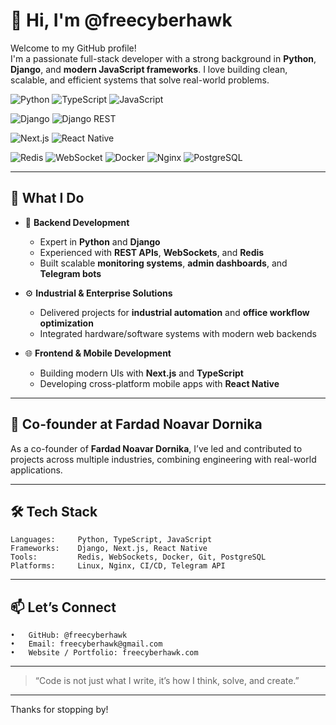 # 👋 Hi, I'm @freecyberhawk

Welcome to my GitHub profile!  
I'm a passionate full-stack developer with a strong background in **Python**, **Django**, and **modern JavaScript frameworks**. I love building clean, scalable, and efficient systems that solve real-world problems.

<!-- Programming Languages -->
![Python](https://img.shields.io/badge/Python-3776AB?style=for-the-badge&logo=python&logoColor=white)
![TypeScript](https://img.shields.io/badge/TypeScript-3178C6?style=for-the-badge&logo=typescript&logoColor=white)
![JavaScript](https://img.shields.io/badge/JavaScript-F7DF1E?style=for-the-badge&logo=javascript&logoColor=black)

<!-- Backend Framework -->
![Django](https://img.shields.io/badge/Django-092E20?style=for-the-badge&logo=django&logoColor=white)
![Django REST](https://img.shields.io/badge/DRF-ff1709?style=for-the-badge&logo=django&logoColor=white)

<!-- Frontend Framework -->
![Next.js](https://img.shields.io/badge/Next.js-000000?style=for-the-badge&logo=next.js&logoColor=white)
![React Native](https://img.shields.io/badge/React_Native-20232A?style=for-the-badge&logo=react&logoColor=61DAFB)

<!-- Tools & Others -->
![Redis](https://img.shields.io/badge/Redis-DC382D?style=for-the-badge&logo=redis&logoColor=white)
![WebSocket](https://img.shields.io/badge/WebSocket-35495E?style=for-the-badge&logo=websocket&logoColor=white)
![Docker](https://img.shields.io/badge/Docker-2496ED?style=for-the-badge&logo=docker&logoColor=white)
![Nginx](https://img.shields.io/badge/Nginx-009639?style=for-the-badge&logo=nginx&logoColor=white)
![PostgreSQL](https://img.shields.io/badge/PostgreSQL-336791?style=for-the-badge&logo=postgresql&logoColor=white)

---

## 🚀 What I Do

- 🐍 **Backend Development**  
  - Expert in **Python** and **Django**
  - Experienced with **REST APIs**, **WebSockets**, and **Redis**
  - Built scalable **monitoring systems**, **admin dashboards**, and **Telegram bots**

- ⚙️ **Industrial & Enterprise Solutions**  
  - Delivered projects for **industrial automation** and **office workflow optimization**
  - Integrated hardware/software systems with modern web backends

- 🌐 **Frontend & Mobile Development**  
  - Building modern UIs with **Next.js** and **TypeScript**
  - Developing cross-platform mobile apps with **React Native**

---

## 🏢 Co-founder at Fardad Noavar Dornika

As a co-founder of **Fardad Noavar Dornika**, I’ve led and contributed to projects across multiple industries, combining engineering with real-world applications.

---

## 🛠️ Tech Stack

```plaintext
Languages:     Python, TypeScript, JavaScript
Frameworks:    Django, Next.js, React Native
Tools:         Redis, WebSockets, Docker, Git, PostgreSQL
Platforms:     Linux, Nginx, CI/CD, Telegram API
```

---

## 📫 Let’s Connect
	•	GitHub: @freecyberhawk
	•	Email: freecyberhawk@gmail.com
	•	Website / Portfolio: freecyberhawk.com

---

 > “Code is not just what I write, it’s how I think, solve, and create.”

---

Thanks for stopping by!
